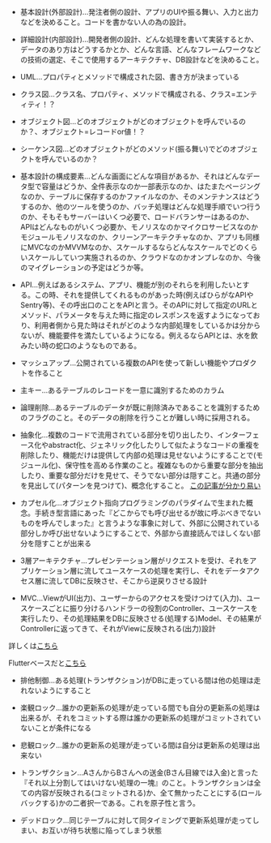 - 基本設計(外部設計)...発注者側の設計、アプリのUIや振る舞い、入力と出力などを決めること。コードを書かない人の為の設計。

- 詳細設計(内部設計)...開発者側の設計、どんな処理を書いて実装するとか、データのあり方はどうするかとか、どんな言語、どんなフレームワークなどの技術の選定、そこで使用するアーキテクチャ、DB設計などを決めること。

- UML...プロパティとメソッドで構成された図、書き方が決まっている 

- クラス図...クラス名、プロパティ、メソッドで構成される、クラス=エンティティ！？

- オブジェクト図...どのオブジェクトがどのオブジェクトを呼んでいるのか？、オブジェクト=レコードor値！？

- シーケンス図...どのオブジェクトがどのメソッド(振る舞い)でどのオブジェクトを呼んでいるのか？ 

- 基本設計の構成要素...どんな画面にどんな項目があるか、それはどんなデータ型で容量はどうか、全件表示なのか一部表示なのか、はたまたページングなのか、テーブルに保存するのかファイルなのか、そのメンテナンスはどうするのか、他のツールを使うのか、バッチ処理はどんな処理手順でいつ行うのか、そもそもサーバーはいくつ必要で、ロードバランサーはあるのか、APIはどんなものがいくつ必要か、モノリスなのかマイクロサービスなのかモジュールモノリスなのか、クリーンアーキテクチャなのか、アプリも同様にMVCなのかMVVMなのか、スケールするならどんなスケールでどのくらいスケールしていつ実施されるのか、クラウドなのかオンプレなのか、今後のマイグレーションの予定はどうか等。

- API...例えばあるシステム、アプリ、機能が別のそれらを利用したいとする。この時、それを提供してくれるものがあった時(例えばひらがなAPIやSentry等)、その呼出口のことをAPIと言う。そのAPIに対して指定のURLとメソッド、パラメータを与えた時に指定のレスポンスを返すようになっており、利用者側から見た時はそれがどのような内部処理をしているかは分からないが、機能要件を満たしているようになる。例えるならAPIとは、水を飲みたい時の蛇口のようなものである。

- マッシュアップ...公開されている複数のAPIを使って新しい機能やプロダクトを作ること

- 主キー...あるテーブルのレコードを一意に識別するためのカラム 

- 論理削除...あるテーブルのデータが既に削除済みであることを識別するためのフラグのこと。そのデータの削除を行うことが難しい時に採用される。 

- 抽象化...複数のコードで流用されている部分を切り出したり、インターフェース化やabstract化、ジェネリック化したりして似たようなコードの重複を削除したり、機能だけは提供して内部の処理は見せないようにすることで(モジュール化)、保守性を高める作業のこと。複雑なものから重要な部分を抽出したり、重要な部分だけを見せて、そうでない部分は隠すこと。共通の部分を見出して(パターンを見つけて)、概念化すること。
[この記事が分かり易い](https://qiita.com/t1k2a/items/42e9acde38df9d6246be)

- カプセル化...オブジェクト指向プログラミングのパラダイムで生まれた概念。手続き型言語にあった『どこからでも呼び出せるが故に呼ぶべきでないものを呼んでしまった』と言うような事象に対して、外部に公開されている部分しか呼び出せないようにすることで、外部から直接読んでほしくない部分を隠すことが出来る 

- 3層アーキテクチャ...プレゼンテーション層がリクエストを受け、それをアプリケーション層に流してユースケースの処理を実行し、それをデータアクセス層に流してDBに反映させ、そこから逆戻りさせる設計 

- MVC...ViewがUI(出力)、ユーザーからのアクセスを受けつけて(入力)、ユースケースごとに振り分けるハンドラーの役割のController、ユースケースを実行したり、その処理結果をDBに反映させる(処理する)Model、その結果がControllerに返ってきて、それがViewに反映される(出力)設計 

詳しくは[こちら](https://appmaster.io/ja/blog/akitekuchiya-patan-mvc-mvp-oyobi-mvvm)

Flutterベースだと[こちら](https://zenn.dev/flutteruniv/books/flutter-architecture/viewer/3_mvvm)

- 排他制御...ある処理(トランザクション)がDBに走っている間は他の処理は走れないようにすること 

- 楽観ロック...誰かの更新系の処理が走っている間でも自分の更新系の処理は出来るが、それをコミットする際は誰かの更新系の処理がコミットされていないことが条件になる 

- 悲観ロック...誰かの更新系の処理が走っている間は自分は更新系の処理は出来ない

- トランザクション...AさんからBさんへの送金(Bさん目線では入金)と言った『それ以上分割してはいけない処理の一塊』のこと。トランザクションは全ての内容が反映される(コミットされる)か、全て無かったことにする(ロールバックする)かの二者択一である。これを原子性と言う。

- デッドロック...同じテーブルに対して同タイミングで更新系処理が走ってしまい、お互いが待ち状態に陥ってしまう状態 